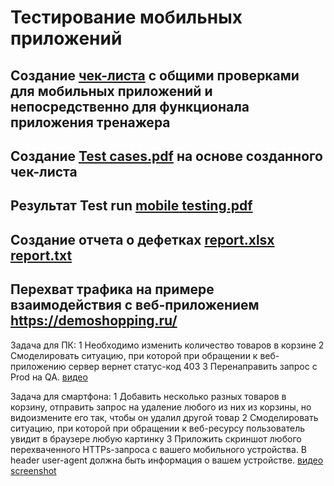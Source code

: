 # Тестирование мобильных приложений
## Создание [чек-листа](https://docs.google.com/spreadsheets/d/1dwhkzsN92vwnNpB0bSIyNDEl9CgTfPPHeW5hmU3rODk/edit?gid=0#gid=0)  с общими проверками для мобильных приложений и непосредственно для функционала приложения тренажера
## Создание [Test cases.pdf](https://github.com/user-attachments/files/15873781/Test.cases.Mobile.App.Testing.17-06-24.pdf) на основе созданного чек-листа 
## Результат Test run [mobile testing.pdf](https://github.com/user-attachments/files/15944413/mobile.testing.pdf) 
## Создание отчета о дефетках [report.xlsx](https://github.com/user-attachments/files/15944486/report.xlsx) [report.txt](https://github.com/user-attachments/files/15944896/testing.results.report.txt)
## Перехват трафика на примере взаимодействия с веб-приложением https://demoshopping.ru/
Задача для ПК: 1 Необходимо изменить количество товаров в корзине 2 Смоделировать ситуацию, при которой при обращении к веб-приложению сервер вернет статус-код 403 3 Перенаправить запрос с Prod на QA.
[видео](https://github.com/user-attachments/assets/4edc178b-22a1-4c37-bfe5-13f8f16bb351)

Задача для смартфона: 1 Добавить несколько разных товаров в корзину, отправить запрос на удаление любого из них из корзины, но видоизмените его так, чтобы он удалил другой товар 2 Смоделировать ситуацию, при которой при обращении к веб-ресурсу пользователь увидит в браузере любую картинку 3 Приложить скриншот любого перехваченного HTTPs-запроса с вашего мобильного устройства. В header user-agent должна быть информация о вашем устройстве.
[видео](https://github.com/avantiragazzi/mobile/assets/60890056/dd2d0df2-745f-48c2-9289-0180ef153a8b) [screenshot](https://github.com/avantiragazzi/mobile/assets/60890056/bd70f401-9b00-403a-a24c-79b061df67b2)
